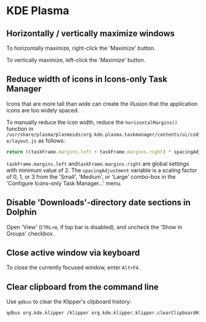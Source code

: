 # KDE Plasma

## Horizontally / vertically maximize windows

To horizontally maximize, right-click the 'Maximize' button.

To vertically maximize, left-click the 'Maximize' button.

## Reduce width of icons in Icons-only Task Manager

Icons that are more tall than wide can create the illusion that the application
icons are too widely spaced.

To manually reduce the icon width, reduce the `horizontalMargins()` function in
`/usr/share/plasma/plasmoids/org.kde.plasma.taskmanager/contents/ui/code/layout.js`
as follows:

```js
return ((taskFrame.margins.left + taskFrame.margins.right) * spacingAdjustment - 2);
```

`taskFrame.margins.left` and`taskFrame.margins.right` are global settings with
minimum value of 2. The `spacingAdjustment` variable is a scaling factor of 0,
1, or 3 from the 'Small', 'Medium', or 'Large' combo-box in the 'Configure
Icons-only Task Manager...' menu.

## Disable 'Downloads'-directory date sections in Dolphin

Open 'View' (`CTRL+m`, if top bar is disabled), and uncheck the 'Show in Groups'
checkbox.

## Close active window via keyboard

To close the currently focused window, enter `Alt+F4`.

## Clear clipboard from the command line

Use `qdbus` to clear the Klipper's clipboard history:

```sh
qdbus org.kde.klipper /klipper org.kde.klipper.klipper.clearClipboardHistory
```
